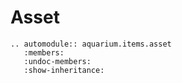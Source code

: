 # Asset

```{eval-rst}
.. automodule:: aquarium.items.asset
   :members:
   :undoc-members:
   :show-inheritance:
```